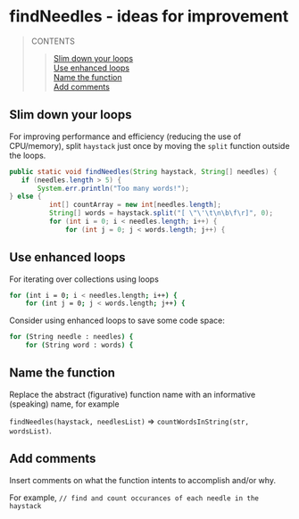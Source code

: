 # findNeedles - ideas for improvement
>CONTENTS
>>[Slim down your loops](#slim-down-your-loops)<br>
>>[Use enhanced loops](#use-enhanced-loops)<br>
>>[Name the function](#name-the-function)<br>
>>[Add comments](#add-comments)<br>

## Slim down your loops

For improving performance and efficiency (reducing the use of CPU/memory), split `haystack` just once by moving the `split` function outside the loops.

```java
public static void findNeedles(String haystack, String[] needles) {
   if (needles.length > 5) {
       System.err.println("Too many words!");
} else {
          int[] countArray = new int[needles.length];
          String[] words = haystack.split("[ \"\'\t\n\b\f\r]", 0);
          for (int i = 0; i < needles.length; i++) {
              for (int j = 0; j < words.length; j++) {
```

## Use enhanced loops

For iterating over collections using loops

```bash
for (int i = 0; i < needles.length; i++) {
    for (int j = 0; j < words.length; j++) {
```

Consider using enhanced loops to save some code space:
 
```bash
for (String needle : needles) {
    for (String word : words) {
```

## Name the function

Replace the abstract (figurative) function name with an informative (speaking) name, for example

`findNeedles(haystack, needlesList)` => `countWordsInString(str, wordsList)`.

## Add comments

 Insert comments on what the function intents to accomplish and/or why.
 
 For example, `// find and count occurances of each needle in the haystack`
 
